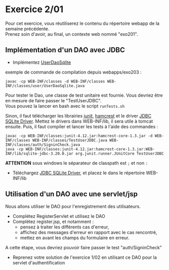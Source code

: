 # Exercice 2/01

Pour cet exercice, vous réutiliserez le contenu du répertoire webapp de la semaine précédente.  
Prenez soin d'avoir, au final, un contexte web nommé "exo201".

## Implémentation d'un DAO avec JDBC

* Implémentez [UserDaoSqlite](WEB-INF/classes/user/UserDaoSqlite.java)

exemple de commande de compilation depuis webapps/exo203 :

    javac -cp WEB-INF/classes -d WEB-INF/classes WEB-INF/classes/user/UserDaoSqlite.java

Pour tester le Dao, une classe de test unitaire est fournie. 
Vous devriez être en mesure de faire passer le "TestUserJDBC".  
Vous pouvez la lancer en bash avec le script `runTests.sh`

Sinon, il faut télécharger les librairies [junit](https://repo1.maven.org/maven2/junit/junit/4.12/junit-4.12.jar), [hamcrest](https://repo1.maven.org/maven2/org/hamcrest/hamcrest-core/1.3/hamcrest-core-1.3.jar) et le driver [JDBC SQLite Driver](https://oss.sonatype.org/content/repositories/releases/org/xerial/sqlite-jdbc/3.20.0/sqlite-jdbc-3.20.0.jar). Mettez le drivers dans WEB-INF/lib, il sera utile à tomcat ensuite. Puis, il faut compiler et lancer les tests à l'aide des commandes :

    javac -cp WEB-INF/classes:junit-4.12.jar:hamcrest-core-1.3.jar -d WEB-INF/classes WEB-INF/classes/TestUserJDBC.java WEB-INF/classes/auth/SigninCheck.java
	java -cp WEB-INF/classes:junit-4.12.jar:hamcrest-core-1.3.jar:WEB-INF/lib/sqlite-jdbc-3.20.0.jar org.junit.runner.JUnitCore TestUserJDBC

**ATTENTION** sous windows le séparateur de classpath est `;` et non `:`

* Téléchargez [JDBC SQLite Driver](https://oss.sonatype.org/content/repositories/releases/org/xerial/sqlite-jdbc/3.20.0/sqlite-jdbc-3.20.0.jar), et placez le dans le répertoire WEB-INF/lib


## Utilisation d'un DAO avec une servlet/jsp 

Nous allons utiliser le DAO pour l'enregistrement des utilisateurs.

* Complétez RegisterServlet et utilisez le DAO
* Complétez register.jsp, et notamment : 
  * pensez à traiter les différents cas d'erreur,
  * affichez des messages d'erreur en rapport avec le cas rencontré,
  * mettez en avant les champs du formulaire en erreur.

A cette étape, vous devriez pouvoir faire passer le test "auth/SigninCheck"

* Reprenez votre solution de l'exercice 1/02 en utilisant ce DAO pour la servlet d'authentification

